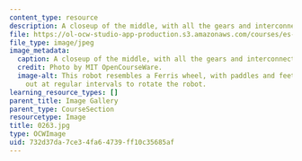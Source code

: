 ```yaml
---
content_type: resource
description: A closeup of the middle, with all the gears and interconnects.
file: https://ol-ocw-studio-app-production.s3.amazonaws.com/courses/es-293-lego-robotics-spring-2007/732d37da7ce34fa64739ff10c35685af_0263.jpg
file_type: image/jpeg
image_metadata:
  caption: A closeup of the middle, with all the gears and interconnects.
  credit: Photo by MIT OpenCourseWare.
  image-alt: This robot resembles a Ferris wheel, with paddles and feet extending
    out at regular intervals to rotate the robot.
learning_resource_types: []
parent_title: Image Gallery
parent_type: CourseSection
resourcetype: Image
title: 0263.jpg
type: OCWImage
uid: 732d37da-7ce3-4fa6-4739-ff10c35685af
---
```

